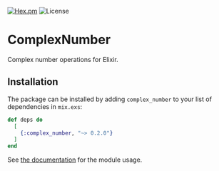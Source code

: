[![Hex.pm](https://shields.api-test.nl/hexpm/v/complex_number?color=%23c440ff&style=for-the-badge)](https://hex.pm/packages/complex_number)
![License](https://shields.api-test.nl/hexpm/l/complex_number?color=%2300b000&style=for-the-badge)
# ComplexNumber

Complex number operations for Elixir.

## Installation

The package can be installed by adding `complex_number` to your list of dependencies in `mix.exs`:

```elixir
def deps do
  [
    {:complex_number, "~> 0.2.0"}
  ]
end
```

See [the documentation](https://hexdocs.pm/complex_number/api-reference.html) for the module usage.

